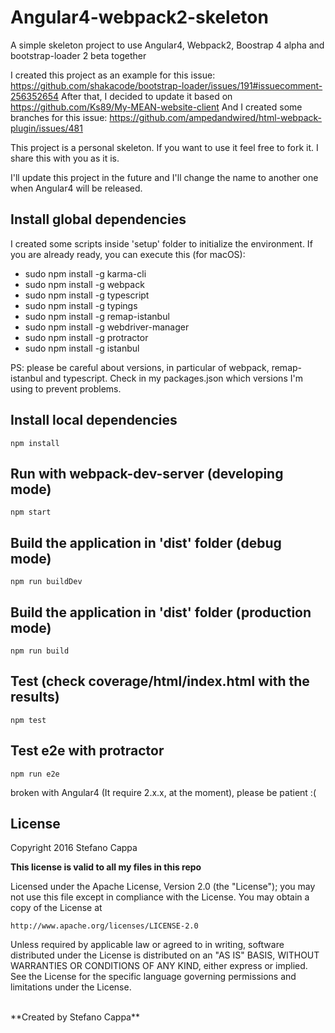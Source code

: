 # Angular4-webpack2-skeleton
A simple skeleton project to use Angular4, Webpack2, Boostrap 4 alpha and bootstrap-loader 2 beta together


I created this project as an example for this issue: https://github.com/shakacode/bootstrap-loader/issues/191#issuecomment-256352654
After that, I decided to update it based on https://github.com/Ks89/My-MEAN-website-client
And I created some branches for this issue: https://github.com/ampedandwired/html-webpack-plugin/issues/481

This project is a personal skeleton. If you want to use it feel free to fork it.
I share this with you as it is.

I'll update this project in the future and I'll change the name to another one when Angular4 will be released.


## Install global dependencies
I created some scripts inside 'setup' folder to initialize the environment.
If you are already ready, you can execute this (for macOS):

- sudo npm install -g karma-cli
- sudo npm install -g webpack
- sudo npm install -g typescript
- sudo npm install -g typings
- sudo npm install -g remap-istanbul
- sudo npm install -g webdriver-manager
- sudo npm install -g protractor
- sudo npm install -g istanbul

PS: please be careful about versions, in particular of webpack, remap-istanbul and typescript.
Check in my packages.json which versions I'm using to prevent problems.

## Install local dependencies
`npm install`

## Run with webpack-dev-server (developing mode)
`npm start`

## Build the application in 'dist' folder (debug mode)
`npm run buildDev`

## Build the application in 'dist' folder (production mode)
`npm run build`

## Test (check coverage/html/index.html with the results)
`npm test`

## Test e2e with protractor
`npm run e2e`

broken with Angular4 (It require 2.x.x, at the moment), please be patient :(


## License

Copyright 2016 Stefano Cappa

**This license is valid to all my files in this repo**

Licensed under the Apache License, Version 2.0 (the "License");
you may not use this file except in compliance with the License.
You may obtain a copy of the License at

    http://www.apache.org/licenses/LICENSE-2.0

Unless required by applicable law or agreed to in writing, software
distributed under the License is distributed on an "AS IS" BASIS,
WITHOUT WARRANTIES OR CONDITIONS OF ANY KIND, either express or implied.
See the License for the specific language governing permissions and
limitations under the License.

<br/>
**Created by Stefano Cappa**
